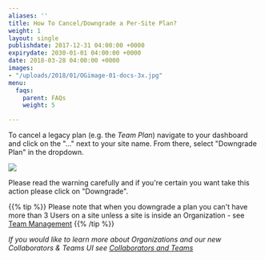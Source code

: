 ```yaml
---
aliases: ''
title: How To Cancel/Downgrade a Per-Site Plan?
weight: 1
layout: single
publishdate: 2017-12-31 04:00:00 +0000
expirydate: 2030-01-01 04:00:00 +0000
date: 2018-03-28 04:00:00 +0000
images:
- "/uploads/2018/01/OGimage-01-docs-3x.jpg"
menu:
  faqs:
    parent: FAQs
    weight: 5

---
```

To cancel a legacy plan (e.g. the _Team Plan_) navigate to your dashboard and click on the "..." next to your site name. From there, select "Downgrade Plan" in the dropdown.

![](/uploads/2018/04/dowgrade-plan.jpg)

Please read the warning carefully and if you're certain you want take this action please click on "Downgrade".

{{% tip %}}
Please note that when you downgrade a plan you can't have more than 3 Users on a site unless a site is inside an Organization - see [Team Management](/docs/settings/collaborators-and-teams//)
{{% /tip %}}

_If you would like to learn more about Organizations and our new Collaborators & Teams UI see_ [_Collaborators and Teams_](/docs/settings/collaborators-and-teams/)